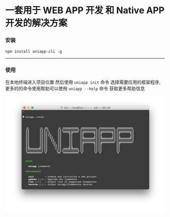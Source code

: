 # 一套用于 WEB APP 开发 和 Native APP 开发的解决方案

### 安装

```
npm install uniapp-cli -g
```
---


### 使用

在本地终端进入项目位置 然后使用 ```uniapp init``` 命令 选择需要应用的框架程序, 
更多的的命令使用帮助可以使用 ```uniapp --help``` 命令 获取更多帮助信息

![uniapp -help](./cover.png?2)